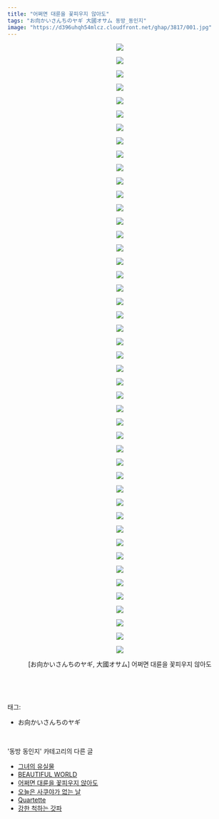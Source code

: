 ```yaml
---
title: "어쩌면 대륜을 꽃피우지 않아도"
tags: "お向かいさんちのヤギ 大國オサム 동방_동인지"
image: "https://d396uhqh54mlcz.cloudfront.net/ghap/3817/001.jpg"
---
```

<div class="article">
<p style="text-align: center; clear: none; float: none;"><img src="{{ site.imgserver7 }}/ghap/3817/001.jpg"/></p>
<p style="text-align: center; clear: none; float: none;"><img src="{{ site.imgserver7 }}/ghap/3817/002.jpg"/></p>
<p style="text-align: center; clear: none; float: none;"><img src="{{ site.imgserver7 }}/ghap/3817/003.jpg"/></p>
<p style="text-align: center; clear: none; float: none;"><img src="{{ site.imgserver7 }}/ghap/3817/004.jpg"/></p>
<p style="text-align: center; clear: none; float: none;"><img src="{{ site.imgserver7 }}/ghap/3817/005.jpg"/></p>
<p style="text-align: center; clear: none; float: none;"><img src="{{ site.imgserver7 }}/ghap/3817/006.jpg"/></p>
<p style="text-align: center; clear: none; float: none;"><img src="{{ site.imgserver7 }}/ghap/3817/007.jpg"/></p>
<p style="text-align: center; clear: none; float: none;"><img src="{{ site.imgserver7 }}/ghap/3817/008.jpg"/></p>
<p style="text-align: center; clear: none; float: none;"><img src="{{ site.imgserver7 }}/ghap/3817/009.jpg"/></p>
<p style="text-align: center; clear: none; float: none;"><img src="{{ site.imgserver7 }}/ghap/3817/010.jpg"/></p>
<p style="text-align: center; clear: none; float: none;"><img src="{{ site.imgserver7 }}/ghap/3817/011.jpg"/></p>
<p style="text-align: center; clear: none; float: none;"><img src="{{ site.imgserver7 }}/ghap/3817/012.jpg"/></p>
<p style="text-align: center; clear: none; float: none;"><img src="{{ site.imgserver7 }}/ghap/3817/013.jpg"/></p>
<p style="text-align: center; clear: none; float: none;"><img src="{{ site.imgserver7 }}/ghap/3817/014.jpg"/></p>
<p style="text-align: center; clear: none; float: none;"><img src="{{ site.imgserver7 }}/ghap/3817/015.jpg"/></p>
<p style="text-align: center; clear: none; float: none;"><img src="{{ site.imgserver7 }}/ghap/3817/016.jpg"/></p>
<p style="text-align: center; clear: none; float: none;"><img src="{{ site.imgserver7 }}/ghap/3817/017.jpg"/></p>
<p style="text-align: center; clear: none; float: none;"><img src="{{ site.imgserver7 }}/ghap/3817/018.jpg"/></p>
<p style="text-align: center; clear: none; float: none;"><img src="{{ site.imgserver7 }}/ghap/3817/019.jpg"/></p>
<p style="text-align: center; clear: none; float: none;"><img src="{{ site.imgserver7 }}/ghap/3817/020.jpg"/></p>
<p style="text-align: center; clear: none; float: none;"><img src="{{ site.imgserver7 }}/ghap/3817/021.jpg"/></p>
<p style="text-align: center; clear: none; float: none;"><img src="{{ site.imgserver7 }}/ghap/3817/022.jpg"/></p>
<p style="text-align: center; clear: none; float: none;"><img src="{{ site.imgserver7 }}/ghap/3817/023.jpg"/></p>
<p style="text-align: center; clear: none; float: none;"><img src="{{ site.imgserver7 }}/ghap/3817/024.jpg"/></p>
<p style="text-align: center; clear: none; float: none;"><img src="{{ site.imgserver7 }}/ghap/3817/025.jpg"/></p>
<p style="text-align: center; clear: none; float: none;"><img src="{{ site.imgserver7 }}/ghap/3817/026.jpg"/></p>
<p style="text-align: center; clear: none; float: none;"><img src="{{ site.imgserver7 }}/ghap/3817/027.jpg"/></p>
<p style="text-align: center; clear: none; float: none;"><img src="{{ site.imgserver7 }}/ghap/3817/028.jpg"/></p>
<p style="text-align: center; clear: none; float: none;"><img src="{{ site.imgserver7 }}/ghap/3817/029.jpg"/></p>
<p style="text-align: center; clear: none; float: none;"><img src="{{ site.imgserver7 }}/ghap/3817/030.jpg"/></p>
<p style="text-align: center; clear: none; float: none;"><img src="{{ site.imgserver7 }}/ghap/3817/031.jpg"/></p>
<p style="text-align: center; clear: none; float: none;"><img src="{{ site.imgserver7 }}/ghap/3817/032.jpg"/></p>
<p style="text-align: center; clear: none; float: none;"><img src="{{ site.imgserver7 }}/ghap/3817/033.jpg"/></p>
<p style="text-align: center; clear: none; float: none;"><img src="{{ site.imgserver7 }}/ghap/3817/034.jpg"/></p>
<p style="text-align: center; clear: none; float: none;"><img src="{{ site.imgserver7 }}/ghap/3817/035.jpg"/></p>
<p style="text-align: center; clear: none; float: none;"><img src="{{ site.imgserver7 }}/ghap/3817/036.jpg"/></p>
<p style="text-align: center; clear: none; float: none;"><img src="{{ site.imgserver7 }}/ghap/3817/037.jpg"/></p>
<p style="text-align: center; clear: none; float: none;"><img src="{{ site.imgserver7 }}/ghap/3817/038.jpg"/></p>
<p style="text-align: center; clear: none; float: none;"><img src="{{ site.imgserver7 }}/ghap/3817/039.jpg"/></p>
<p style="text-align: center; clear: none; float: none;"><img src="{{ site.imgserver7 }}/ghap/3817/040.jpg"/></p>
<p style="text-align: center; clear: none; float: none;"><img src="{{ site.imgserver7 }}/ghap/3817/041.jpg"/></p>
<p style="text-align: center; clear: none; float: none;"><img src="{{ site.imgserver7 }}/ghap/3817/042.jpg"/></p>
<p style="text-align: center; clear: none; float: none;"><img src="{{ site.imgserver7 }}/ghap/3817/043.jpg"/></p>
<p style="text-align: center; clear: none; float: none;"><img src="{{ site.imgserver7 }}/ghap/3817/044.jpg"/></p>
<p style="text-align: center; clear: none; float: none;"><img src="{{ site.imgserver7 }}/ghap/3817/045.jpg"/></p>
<p style="text-align: center; clear: none; float: none;"><img src="{{ site.imgserver7 }}/ghap/3817/046.jpg"/></p>
<p style="text-align: center; clear: none; float: none;">[お向かいさんちのヤギ, 大國オサム] 어쩌면 대륜을 꽃피우지 않아도</p>
<p><br/></p>
</div><br/>
<div class="tagTrail">
<p>태그: </p>
<ul>
<li>お向かいさんちのヤギ</li>
</ul>
</div><br/>
<div class="another">
<p>'동방 동인지' 카테고리의 다른 글</p>
<ul>
<li><a href="/ghap_3821">그녀의 유실물</a></li>
<li><a href="/ghap_3820">BEAUTIFUL WORLD</a></li>
<li><a href="/ghap_3817">어쩌면 대륜을 꽃피우지 않아도</a></li>
<li><a href="/ghap_3812">오늘은 사쿠야가 없는 날</a></li>
<li><a href="/ghap_3811">Quartette</a></li>
<li><a href="/ghap_3809">강한 척하는 갓파</a></li>
</ul>
</div><br/>
<div class="cb_module cb_fluid">
<div class="cb_wrt cb_profile">
</div><!-- commentList close -->
</div><br/>
